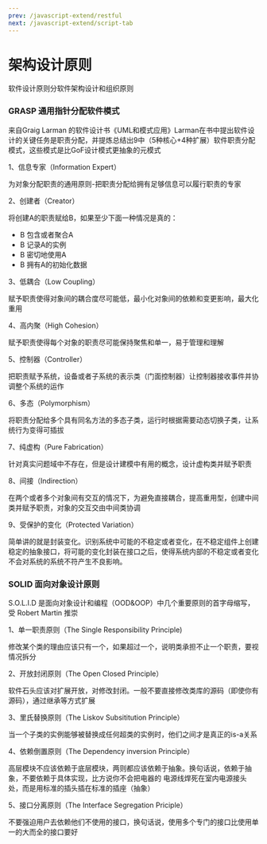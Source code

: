 ```yaml
---
prev: /javascript-extend/restful
next: /javascript-extend/script-tab
---
```



# 架构设计原则

软件设计原则分软件架构设计和组织原则

### GRASP 通用指针分配软件模式

来自Graig Larman 的软件设计书《UML和模式应用》Larman在书中提出软件设计的关键任务是职责分配，并提炼总结出9中（5种核心+4种扩展）软件职责分配模式，这些模式是比GoF设计模式更抽象的元模式

1、信息专家（Information Expert）

为对象分配职责的通用原则-把职责分配给拥有足够信息可以履行职责的专家

2、创建者（Creator）

将创建A的职责赋给B，如果至少下面一种情况是真的：
- B 包含或者聚合A
- B 记录A的实例
- B 密切地使用A
- B 拥有A的初始化数据

3、低耦合（Low Coupling）

赋予职责使得对象间的耦合度尽可能低，最小化对象间的依赖和变更影响，最大化重用

4、高内聚（High  Cohesion）

赋予职责使得每个对象的职责尽可能保持聚焦和单一，易于管理和理解

5、控制器（Controller）

把职责赋予系统，设备或者子系统的表示类（门面控制器）让控制器接收事件并协调整个系统的运作

6、多态（Polymorphism）

将职责分配给多个具有同名方法的多态子类，运行时根据需要动态切换子类，让系统行为变得可插拔

7、纯虚构（Pure Fabrication）

针对真实问题域中不存在，但是设计建模中有用的概念，设计虚构类并赋予职责

8、间接（Indirection）

在两个或者多个对象间有交互的情况下，为避免直接耦合，提高重用型，创建中间类并赋予职责，对象的交互交由中间类协调

9、受保护的变化（Protected Variation）

简单讲的就是封装变化。识别系统中可能的不稳定或者变化，在不稳定组件上创建稳定的抽象接口，将可能的变化封装在接口之后，使得系统内部的不稳定或者变化不会对系统的系统不符产生不良影响。

### SOLID 面向对象设计原则

S.O.L.I.D 是面向对象设计和编程（OOD&OOP）中几个重要原则的首字母缩写，受 Robert Martin 推崇

1、单一职责原则（The Single Responsibility Principle)

修改某个类的理由应该只有一个，如果超过一个，说明类承担不止一个职责，要视情况拆分

2、开放封闭原则（The Open Closed Principle）

软件石头应该对扩展开放，对修改封闭。一般不要直接修改类库的源码（即使你有源码），通过继承等方式扩展

3、里氏替换原则（The Liskov Subsititution Principle）

当一个子类的实例能够被替换成任何超类的实例时，他们之间才是真正的is-a关系

4、依赖倒置原则（The Dependency inversion Principle）

高层模块不应该依赖于底层模块，两则都应该依赖于抽象。换句话说，依赖于抽象，不要依赖于具体实现，比方说你不会把电器的
电源线焊死在室内电源接头处，而是用标准的插头插在标准的插座（抽象）

5、接口分离原则（The Interface Segregation Priciple）

不要强迫用户去依赖他们不使用的接口，换句话说，使用多个专门的接口比使用单一的大而全的接口要好

